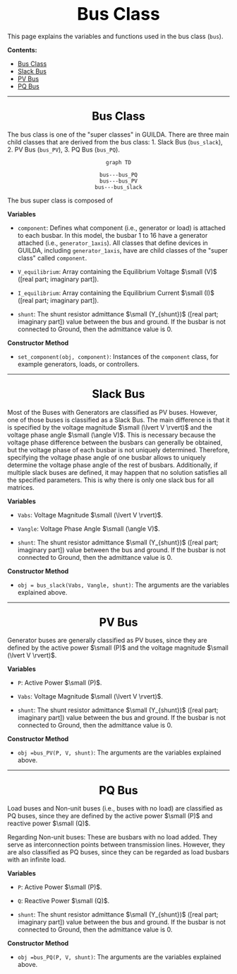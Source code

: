 # <div style="text-align: center;"><span style="font-size: 140%; color: black; font-weight: bold">Bus Class</span></div>

This page explains the variables and functions used in the bus class (`bus`).

**Contents:**

- [Bus Class](#bus_class_1)
- [Slack Bus](#slack_bus)
- [PV Bus](#pv_bus)
- [PQ Bus](#pq_bus)

---

## <div style="text-align: center;"><span style="font-size: 120%; color: black; font-weight: bold">Bus Class</span></div>

The bus class is one of the "super classes" in GUILDA. There are three main child classes that are derived from the bus class: 1. Slack Bus (`bus_slack`), 2. PV Bus (`bus_PV`), 3. PQ Bus (`bus_PQ`).

<div style = "text-align: center">

```mermaid
graph TD

bus---bus_PQ
bus---bus_PV
bus---bus_slack
```

</div>

The bus super class is composed of

**Variables**

- `component`: Defines what component (i.e., generator or load) is attached to each busbar. In this model, the busbar 1 to 16 have a generator attached (i.e., `generator_1axis`). All classes that define devices in GUILDA, including `generator_1axis`, have are child classes of the "super class" called `component`.

- `V_equilibrium`: Array containing the Equilibrium Voltage $\small (V)$ ([real part; imaginary part]).

- `I_equilibrium`: Array containing the Equilibrium Current $\small (I)$ ([real part; imaginary part]).

- `shunt`: The shunt resistor admittance $\small (Y_{shunt})$ ([real part; imaginary part]) value between the bus and ground. If the busbar is not connected to Ground, then the admittance value is $0$.

**Constructor Method**

- `set_component(obj, component)`: Instances of the `component` class, for example generators, loads, or controllers.

---

## <div style="text-align: center;"><span style="font-size: 120%; color: black; font-weight: bold">Slack Bus</span></div>

Most of the Buses with Generators are classified as PV buses. However, one of those buses is classified as a Slack Bus. The main difference is that it is specified by the voltage magnitude $\small (\lvert V \rvert)$ and the voltage phase angle $\small (\angle V)$. This is necessary because the voltage phase difference between the busbars can generally be obtained, but the voltage phase of each busbar is not uniquely determined. Therefore, specifying the voltage phase angle of one busbar allows to uniquely determine the voltage phase angle of the rest of busbars. Additionally, if multiple slack buses are defined, it may happen that no solution satisfies all the specified parameters. This is why there is only one slack bus for all matrices.

**Variables**

- `Vabs`: Voltage Magnitude $\small (\lvert V \rvert)$.

- `Vangle`: Voltage Phase Angle $\small (\angle V)$.

- `shunt`: The shunt resistor admittance $\small (Y_{shunt})$ ([real part; imaginary part]) value between the bus and ground. If the busbar is not connected to Ground, then the admittance value is $0$.

**Constructor Method**

- `obj = bus_slack(Vabs, Vangle, shunt)`: The arguments are the variables explained above.

---

## <div style="text-align: center;"><span style="font-size: 120%; color: black; font-weight: bold">PV Bus</span></div>

Generator buses are generally classified as PV buses, since they are defined by the active power $\small (P)$ and the voltage magnitude $\small (\lvert V \rvert)$.

**Variables**

- `P`: Active Power $\small (P)$.

- `Vabs`: Voltage Magnitude $\small (\lvert V \rvert)$.

- `shunt`: The shunt resistor admittance $\small (Y_{shunt})$ ([real part; imaginary part]) value between the bus and ground. If the busbar is not connected to Ground, then the admittance value is $0$.

**Constructor Method**

- `obj =bus_PV(P, V, shunt)`: The arguments are the variables explained above.

---

## <div style="text-align: center;"><span style="font-size: 120%; color: black; font-weight: bold">PQ Bus</span></div>

Load buses and Non-unit buses (i.e., buses with no load) are classified as PQ buses, since they are defined by the active power $\small (P)$ and reactive power $\small (Q)$.

Regarding Non-unit buses: These are busbars with no load added. They serve as interconnection points between transmission lines. However, they are also classified as PQ buses, since they can be regarded as load busbars with an infinite load.

**Variables**

- `P`: Active Power $\small (P)$.

- `Q`: Reactive Power $\small (Q)$.

- `shunt`: The shunt resistor admittance $\small (Y_{shunt})$ ([real part; imaginary part]) value between the bus and ground. If the busbar is not connected to Ground, then the admittance value is $0$.

**Constructor Method**

- `obj =bus_PQ(P, V, shunt)`: The arguments are the variables explained above.
